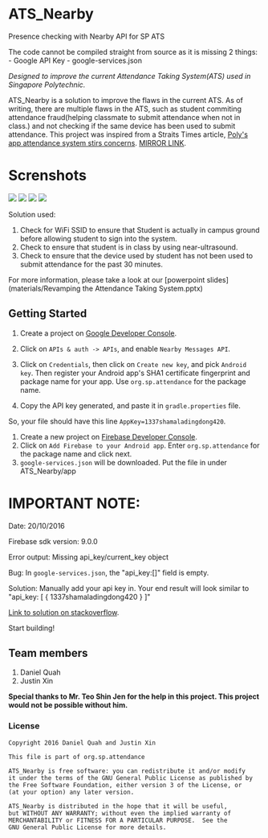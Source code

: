 # ATS_Nearby
Presence checking with Nearby API for SP ATS

The code cannot be compiled straight from source as it is missing 2 things: - Google API Key
																			- google-services.json

*Designed to improve the current Attendance Taking System(ATS) used in Singapore Polytechnic.*

ATS_Nearby is a solution to improve the flaws in the current ATS. As of writing, there are multiple flaws in the ATS, such as student commiting attendance fraud(helping classmate to submit attendance when not in class.) and
not checking if the same device has been used to submit attendance. This project was inspired from a Straits Times
article, [Poly's app attendance system stirs concerns](http://www.straitstimes.com/singapore/education/polys-app-attendance-system-stirs-concerns). [MIRROR LINK](https://web.archive.org/web/20160730032416/http://www.straitstimes.com/singapore/education/polys-app-attendance-system-stirs-concerns).



# Screnshots
<img src="materials/Picture1.png" />
<img src="materials/Picture2.png" />
<img src="materials/Picture3.png" />
<img src="materials/Picture4.png" />


Solution used:

1. Check for WiFi SSID to ensure that Student is actually in campus ground before allowing student to sign into the system.
1. Check to ensure that student is in class by using near-ultrasound.
1. Check to ensure that the device used by student has not been used to submit attendance for the past 30 minutes. 

For more information, please take a look at our [powerpoint slides](materials/Revamping the Attendance Taking System.pptx)
	
Getting Started
---------------

1. Create a project on
[Google Developer Console](https://console.developers.google.com/). 

1. Click on `APIs & auth -> APIs`, and enable `Nearby Messages API`.

1. Click on `Credentials`, then click on `Create new key`, and pick
`Android key`. Then register your Android app's SHA1 certificate
fingerprint and package name for your app. Use
`org.sp.attendance`
for the package name.

1. Copy the API key generated, and paste it in `gradle.properties` file.

So, your file should have this line `AppKey=1337shamaladingdong420`.

1. Create a new project on [Firebase Developer Console](https://console.firebase.google.com/).
1. Click on `Add Firebase to your Android app`. Enter `org.sp.attendance` for the package name and click next.
1. `google-services.json` will be downloaded. Put the file in under ATS_Nearby/app

# IMPORTANT NOTE: 
Date: 20/10/2016 

Firebase sdk version: 9.0.0

Error output: Missing api_key/current_key object

Bug: In `google-services.json`, the "api_key:[]" field is empty.

Solution: Manually add your api key in. Your end result will look similar to "api_key: [ { 1337shamaladingdong420 } ]"

[Link to solution on stackoverflow](http://stackoverflow.com/questions/37317295/missing-api-key-current-key-with-google-services-3-0-0).

Start building!


Team members
------------
1. Daniel Quah
1. Justin Xin

**Special thanks to Mr. Teo Shin Jen for the help in this project. This project would not be possible without him.**


### License
```
Copyright 2016 Daniel Quah and Justin Xin

This file is part of org.sp.attendance
 
ATS_Nearby is free software: you can redistribute it and/or modify
it under the terms of the GNU General Public License as published by
the Free Software Foundation, either version 3 of the License, or
(at your option) any later version.
 
ATS_Nearby is distributed in the hope that it will be useful,
but WITHOUT ANY WARRANTY; without even the implied warranty of
MERCHANTABILITY or FITNESS FOR A PARTICULAR PURPOSE.  See the
GNU General Public License for more details.

```